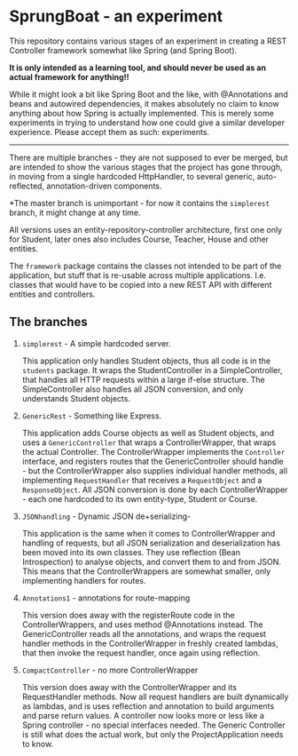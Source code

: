 # SprungBoat - an experiment

This repository contains various stages of an experiment in creating a REST Controller framework somewhat like Spring (and Spring Boot).

**It is only intended as a learning tool, and should never be used as an actual framework for anything!!**

While it might look a bit like Spring Boot and the like, with @Annotations and beans and autowired dependencies, it makes absolutely no claim 
to know anything about how Spring is actually implemented. This is merely some experiments in trying to understand how one could give a
similar developer experience. Please accept them as such: experiments.

---

There are multiple branches - they are not supposed to ever be merged, but are intended to show the various stages that the project has gone through,
in moving from a single hardcoded HttpHandler, to several generic, auto-reflected, annotation-driven components.

*The master branch is unimportant - for now it contains the ```simplerest``` branch, it might change at any time.

All versions uses an entity-repository-controller architecture, first one only for Student, later ones also includes Course, Teacher, House and other entities.

The ```framework``` package contains the classes not intended to be part of the application, but stuff that is re-usable across
multiple applications. I.e. classes that would have to be copied into a new REST API with different entities and controllers.


## The branches

1. ```simplerest``` - A simple hardcoded server.

   This application only handles Student objects, thus all code is in the ```students``` package.
   It wraps the StudentController in a SimpleController, that handles all HTTP requests within a large if-else structure.
   The SimpleController also handles all JSON conversion, and only understands Student objects.
   
2. ```GenericRest``` - Something like Express.

   This application adds Course objects as well as Student objects, and uses a ```GenericController``` that wraps a ControllerWrapper, that wraps the actual Controller.
   The ControllerWrapper implements the ```Controller``` interface, and registers routes that the GenericController should handle - but the ControllerWrapper also supplies individual handler methods, all implementing ```RequestHandler``` that receives a ```RequestObject``` and a ```ResponseObject```. 
   All JSON conversion is done by each ControllerWrapper - each one hardcoded to its own entity-type, Student or Course.
  
3. ```JSONhandling``` - Dynamic JSON de+serializing-

   This application is the same when it comes to ControllerWrapper and handling of requests, but all JSON serialization and deserialization
   has been moved into its own classes. They use reflection (Bean Introspection) to analyse objects, and convert them to and from JSON.
   This means that the ControllerWrappers are somewhat smaller, only implementing handlers for routes.

4. ```Annotations1``` - annotations for route-mapping

   This version does away with the registerRoute code in the ControllerWrappers, and uses method @Annotations instead.
   The GenericController reads all the annotations, and wraps the request handler methods in the ControllerWrapper in
   freshly created lambdas, that then invoke the request handler, once again using reflection.

5. ```CompactController``` - no more ControllerWrapper

   This version does away with the ControllerWrapper and its RequestHandler methods. Now all request handlers are built
   dynamically as lambdas, and is uses reflection and annotation to build arguments and parse return values.
   A controller now looks more or less like a Spring controller - no special interfaces needed.
   The Generic Controller is still what does the actual work, but only the ProjectApplication needs to know.





